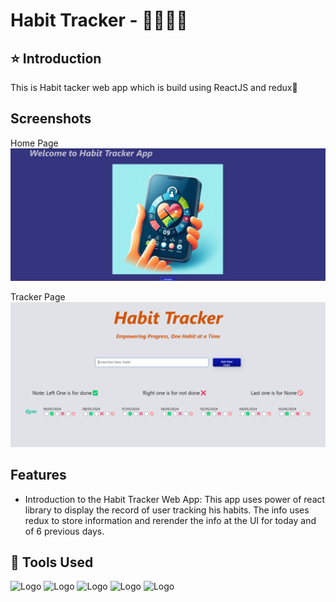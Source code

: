 
# Habit Tracker - 🏋️‍♂️📒💃
## ⭐ Introduction 

This is Habit tacker web app which is build using ReactJS and redux🚀






## Screenshots
Home Page
![App Screenshot](ScreenShots/s1.png)

Tracker Page
![App Screenshot](ScreenShots/s2.png)



## Features

- Introduction to the Habit Tracker Web App:
This app uses power of react library to display the record of user tracking his habits. 
The info uses redux to store information and rerender the info at the UI for today and of 6 previous days.





## 🔨 Tools Used

![Logo](https://camo.githubusercontent.com/e56ca1eaaab376d28db9d2cc5f9b4764d97dfdc52235e5fe96d03f2e63d9550b/68747470733a2f2f7777772e77332e6f72672f68746d6c2f6c6f676f2f646f776e6c6f6164732f48544d4c355f4c6f676f5f3235362e706e67)
![Logo](https://camo.githubusercontent.com/c541c11ce18a7abaf63765b8dbbee0540892a73d54a6eedf616eec2d13937ce3/68747470733a2f2f6c6f676f6469782e636f6d2f6c6f676f2f3437303330392e706e67)
![Logo](https://1000logos.net/wp-content/uploads/2020/09/JavaScript-Logo.png)
![Logo](https://camo.githubusercontent.com/a9a2d6bf2fca57ecf18a1f129bf6079370f1ceacc6997e873f25d1b4396195e9/68747470733a2f2f636f64652e76697375616c73747564696f2e636f6d2f6173736574732f6170706c652d746f7563682d69636f6e2e706e67)
![Logo](https://media.licdn.com/dms/image/D4D12AQHa-uvFqNbRDA/article-cover_image-shrink_600_2000/0/1659628219023?e=2147483647&v=beta&t=GH1KT8h7pwXdu_xXt-76FyVYiYmSy8Y_Vv8Sdf0Q1Ag)



